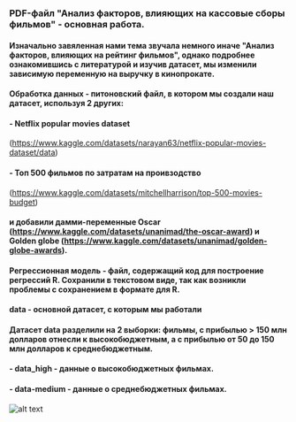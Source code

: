###  PDF-файл "Анализ факторов, влияющих на кассовые сборы фильмов" - основная работа.
#### Изначально завяленная нами тема звучала немного иначе "Анализ факторов, влияющих на рейтинг фильмов", однако подробнее ознакомившись с литературой и изучив датасет, мы изменили зависимую переменную на выручку в кинопрокате.
#### **Обработка данных** - питоновский файл, в котором мы создали наш датасет, используя 2 других:
#### - Netflix popular movies dataset 
(https://www.kaggle.com/datasets/narayan63/netflix-popular-movies-dataset/data)
#### - Топ 500 фильмов по затратам на проивзодство
  (https://www.kaggle.com/datasets/mitchellharrison/top-500-movies-budget)
#### и добавили дамми-переменные Oscar (https://www.kaggle.com/datasets/unanimad/the-oscar-award) и Golden globe (https://www.kaggle.com/datasets/unanimad/golden-globe-awards). 
#### Регрессионная модель - файл, содержащий код для построение регрессий R. Сохранили в текстовом виде, так как возникли проблемы с сохранением в формате для R.
#### data - основной датасет, с которым мы работали
#### Датасет data разделили на 2 выборки: фильмы, с прибылью > 150 млн долларов отнесли к высокобюджетным, а с прибылью от 50 до 150 млн долларов к среднебюджетным.
#### - data_high - данные о высокобюджетных фильмах. 
#### - data-medium - данные о среднебюджетных фильмах.

![alt text](https://www.chitalnya.ru/upload/523/d8a15fb3dedc3cb5851d86e556054ecd.gif)
